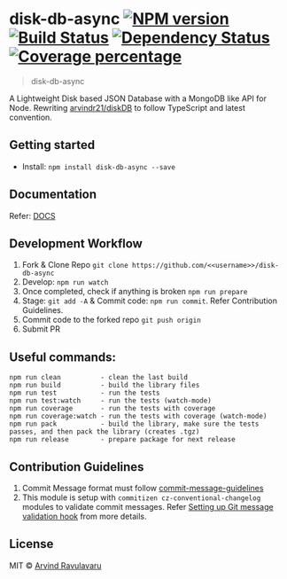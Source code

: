 # disk-db-async [![NPM version][npm-image]][npm-url] [![Build Status][travis-image]][travis-url] [![Dependency Status][daviddm-image]][daviddm-url] [![Coverage percentage][coveralls-image]][coveralls-url]
> disk-db-async

A Lightweight Disk based JSON Database with a MongoDB like API for Node. Rewriting [arvindr21/diskDB](https://github.com/arvindr21/diskDB) to follow TypeScript and latest convention.

## Getting started
- Install: `npm install disk-db-async --save`

## Documentation
Refer: [DOCS](https://github.com/arvindr21/disk-db-async/DOCS.md)

## Development Workflow
1. Fork & Clone Repo `git clone https://github.com/<<username>>/disk-db-async`
2. Develop: `npm run watch`
3. Once completed, check if anything is broken `npm run prepare`
4. Stage: `git add -A` & Commit code: `npm run commit`. Refer Contribution Guidelines.
5. Commit code to the forked repo `git push origin`
6. Submit PR

## Useful commands:
    npm run clean          - clean the last build
    npm run build          - build the library files
    npm run test           - run the tests
    npm run test:watch     - run the tests (watch-mode)
    npm run coverage       - run the tests with coverage
    npm run coverage:watch - run the tests with coverage (watch-mode)
    npm run pack           - build the library, make sure the tests passes, and then pack the library (creates .tgz)
    npm run release        - prepare package for next release

## Contribution Guidelines
1. Commit Message format must follow [commit-message-guidelines](https://github.com/angular/angular/blob/master/CONTRIBUTING.md#-commit-message-guidelines) 
2. This module is setup with `commitizen cz-conventional-changelog` modules to validate commit messages. Refer [Setting up Git message validation hook](https://gist.github.com/bahmutov/a15d49b3fe503fb546fb) from more details.

## License

MIT © [Arvind Ravulavaru](https://github.com/arvindr21)


[npm-image]: https://badge.fury.io/js/disk-db-async.svg
[npm-url]: https://npmjs.org/package/disk-db-async
[travis-image]: https://travis-ci.org/arvindr21/disk-db-async.svg?branch=master
[travis-url]: https://travis-ci.org/arvindr21/disk-db-async
[daviddm-image]: https://david-dm.org/arvindr21/disk-db-async.svg?theme=shields.io
[daviddm-url]: https://david-dm.org/arvindr21/disk-db-async
[coveralls-image]: https://coveralls.io/repos/arvindr21/disk-db-async/badge.svg
[coveralls-url]: https://coveralls.io/r/arvindr21/disk-db-async

